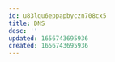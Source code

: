 ```yaml
---
id: u83lqu6eppapbyczn708cx5
title: DNS
desc: ''
updated: 1656743695936
created: 1656743695936
---
```


